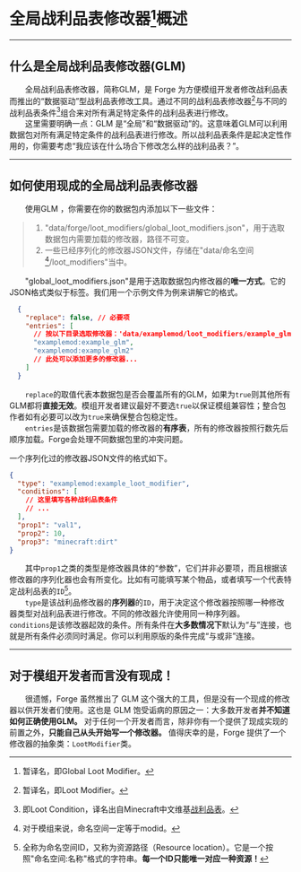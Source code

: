 # 全局战利品表修改器[^全局战利品表修改器]概述  
*****
## 什么是全局战利品表修改器(GLM)  
&emsp;&emsp;全局战利品表修改器，简称GLM，是 Forge 为方便模组开发者修改战利品表而推出的“数据驱动”型战利品表修改工具。通过不同的战利品表修改器[^战利品表修改器]与不同的战利品表条件[^战利品表条件]组合来对所有满足特定条件的战利品表进行修改。  
&emsp;&emsp;这里需要明确一点：GLM 是“全局”和“数据驱动”的。这意味着GLM可以利用数据包对所有满足特定条件的战利品表进行修改。所以战利品表条件是起决定性作用的，你需要考虑“我应该在什么场合下修改怎么样的战利品表？”。  
***
## 如何使用现成的全局战利品表修改器  
&emsp;&emsp;使用GLM ，你需要在你的数据包内添加以下一些文件：
> 1. "data/forge/loot_modifiers/global_loot_modifiers.json"，用于选取数据包内需要加载的修改器，路径不可变。  
> 2. 一些已经序列化的修改器JSON文件，存储在"data/命名空间[^命名空间]/loot_modifiers"当中。  

&emsp;&emsp;"global_loot_modifiers.json"是用于选取数据包内修改器的**唯一方式**。它的JSON格式类似于标签。我们用一个示例文件为例来讲解它的格式。
```json
  {
    "replace": false, // 必要项
    "entries": [
      // 按以下目录选取修改器：'data/examplemod/loot_modifiers/example_glm.json'
      "examplemod:example_glm",
      "examplemod:example_glm2"
      // 此处可以添加更多的修改器...
    ]
  }
```
&emsp;&emsp;`replace`的取值代表本数据包是否会覆盖所有的GLM，如果为`true`则其他所有GLM都将**直接无效**。模组开发者建议最好不要选`true`以保证模组兼容性；整合包作者如有必要可以改为`true`来确保整合包稳定性。  
&emsp;&emsp;`entries`是该数据包需要加载的修改器的**有序表**，所有的修改器按照行数先后顺序加载。Forge会处理不同数据包里的冲突问题。  

一个序列化过的修改器JSON文件的格式如下。
```json  
{
  "type": "examplemod:example_loot_modifier",
  "conditions": [
    // 这里填写各种战利品表条件
    // ...
  ],
  "prop1": "val1",
  "prop2": 10,
  "prop3": "minecraft:dirt"
}
```  
&emsp;&emsp;其中`prop1`之类的类型是修改器具体的“参数”，它们并非必要项，而且根据该修改器的序列化器也会有所变化。比如有可能填写某个物品，或者填写一个代表特定战利品表的`ID`[^ID]。  
&emsp;&emsp;`type`是该战利品修改器的**序列器**的`ID`，用于决定这个修改器按照哪一种修改器类型对战利品表进行修改。不同的修改器允许使用同一种序列器。
&emsp;&emsp;`conditions`是该修改器起效的条件。所有条件在**大多数情况下**默认为“与”连接，也就是所有条件必须同时满足。你可以利用原版的条件完成“与或非”连接。
***
## 对于模组开发者而言没有现成！
&emsp;&emsp;很遗憾，Forge 虽然推出了 GLM 这个强大的工具，但是没有一个现成的修改器以供开发者们使用。这也是 GLM 饱受诟病的原因之一：大多数开发者**并不知道如何正确使用GLM。** 对于任何一个开发者而言，除非你有一个提供了现成实现的前置之外，**只能自己从头开始写一个修改器。** 值得庆幸的是，Forge 提供了一个修改器的抽象类：`LootModifier`类。   


[^全局战利品表修改器]: 暂译名，即Global Loot Modifier。   
[^战利品表修改器]: 暂译名，即Loot Modifier。  
[^战利品表条件]: 即Loot Condition，译名出自Minecraft中文维基[战利品表](https://minecraft.fandom.com/zh/wiki/%E6%88%98%E5%88%A9%E5%93%81%E8%A1%A8)。
[^命名空间]: 对于模组来说，命名空间一定等于modid。
[^ID]: 全称为命名空间ID，又称为资源路径（Resource location）。它是一个按照"命名空间:名称"格式的字符串。**每一个ID只能唯一对应一种资源！**
